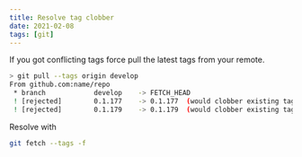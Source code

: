 ```yaml
---
title: Resolve tag clobber
date: 2021-02-08
tags: [git]
---
```


If you got conflicting tags force pull the latest tags from your remote.
```bash
> git pull --tags origin develop
From github.com:name/repo
 * branch            develop    -> FETCH_HEAD
 ! [rejected]        0.1.177    -> 0.1.177  (would clobber existing tag)
 ! [rejected]        0.1.179    -> 0.1.179  (would clobber existing tag
```
Resolve with

```bash
git fetch --tags -f
```